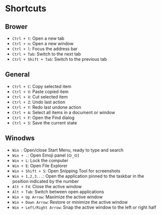 # Shortcuts

## Brower

- `Ctrl + t`: Open a new tab
- `Ctrl + n`: Open a new window
- `Ctrl + l`: Focus the address bar
- `Ctrl + Tab`: Switch to the next tab
- `Ctrl + Shift + Tab`: Switch to the previous tab

## General
- `Ctrl + C`: Copy selected item
- `Ctrl + V`: Paste copied item
- `Ctrl + X`: Cut selected item
- `Ctrl + Z`: Undo last action
- `Ctrl + Y`: Redo last undone action
- `Ctrl + A`: Select all items in a document or window
- `Ctrl + F`: Open the Find dialog
- `Ctrl + S`: Save the current state

## Winodws 
- `Win `: Open/close Start Menu, ready to type and search
- `Win + .`: Open Emoji panel (⊙ˍ⊙)
- `Win + L`: Lock the computer
- `Win + E`: Open File Explorer
- `Win + Shift + S`: Open Snipping Tool for screenshots
- `Win + 1,2,3...`: Open the application pinned to the taskbar in the position indicated by the number
- `Alt + F4`: Close the active window
- `Alt + Tab`: Switch between open applications
- `Win + Up Arrow`: Maximize the active window
- `Win + Down Arrow`: Restore or minimize the active window
- `Win + Left/Right Arrow`: Snap the active window to the left or right half
